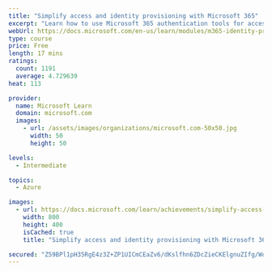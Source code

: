 ```yaml
---
title: "Simplify access and identity provisioning with Microsoft 365"
excerpt: "Learn how to use Microsoft 365 authentication tools for access and identity provisioning."
webUrl: https://docs.microsoft.com/en-us/learn/modules/m365-identity-provisioning/
type: course
price: Free
length: 17 mins
ratings:
  count: 1191
  average: 4.729639
heat: 113

provider:
  name: Microsoft Learn
  domain: microsoft.com
  images:
    - url: /assets/images/organizations/microsoft.com-50x50.jpg
      width: 50
      height: 50

levels:
  - Intermediate

topics:
  - Azure

images:
  - url: https://docs.microsoft.com/learn/achievements/simplify-access-and-identity-provisioning-with-microsoft-365-social.png
    width: 800
    height: 400
    isCached: true
    title: "Simplify access and identity provisioning with Microsoft 365"

secured: "Z59BPl1pH35RgE4z3Z+ZP1UICmCEaZv6/dKslfhn6ZDcZieCKElgnuZIfg/WoDb07qvDnQ3TdvmAm8q6eXj4xpvzxRJHEQSyGf10vmIY9yPez76QmdyyzTtRKGEV2s5DHaiAytS5w6yZRboDd457uc6AtA/0TasTTkyqBMbhmSSwkadx4mOT4TZUEIikxr7vtCmpeMK5/IDKLtVSOKGGP2Ow1vCH6LI/GxnJ4LgxryRo3srlZOomdZFG3BImdoSgIkkBp++P5IFqXwxzNDZaSx6RPi/nWXp4XCtENoMkV7ctlwLBrKglRri47dw5HGKnI24VzoXP5WyA4tDMZKtuFcRyVmLuh2mH8dinJql3TrOVqPnwXKQbViMfZtfBTdhBsWRX8QbN8W0ED3NMmnWmEQ==;Kxrmn/scp6noE3tfrM0uJQ=="
---
```


